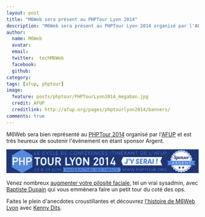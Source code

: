```yaml
---
layout: post
title: "M6Web sera présent au PHPTour Lyon 2014"
description: "M6Web sera présent au PHPTour Lyon 2014 organisé par l'AFUP"
author:
  name: M6Web
  avatar:
  email:
  twitter:  techM6Web
  facebook:
  github:
category:
tags: [afup, phptour]
image:
  feature: posts/phptour/PHPTourLyon2014_megaban.jpg
  credit: AFUP
  creditlink: http://afup.org/pages/phptourlyon2014/banners/
comments: true
---
```



M6Web sera bien représenté au [PHPTour 2014](http://www.phptour.org) organisé par l'[AFUP](http://www.afup.org) et est très heureux de soutenir l'évènement en étant sponsor Argent.

![M6Web sponsor argent du PHPTour](/images/posts/phptour/PHPTourLyon2014_banner.png)

Venez nombreux [augmenter votre pilosité faciale](http://www.afup.org/pages/phptourlyon2014/sessions.php#1036), tel un vrai sysadmin, avec [Baptiste Dupain](https://twitter.com/bdu_p) qui vous emmènera faire un petit tour du coté des ops.

Faites le plein d'anecdotes croustillantes et découvrez [l'histoire de M6Web Lyon](http://www.afup.org/pages/phptourlyon2014/sessions.php#1030) avec [Kenny Dits](https://twitter.com/kenny_dee).
